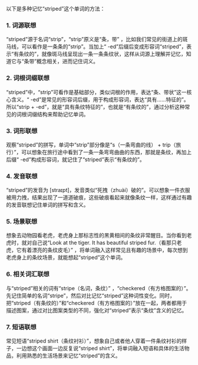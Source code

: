 以下是多种记忆“striped”这个单词的方法：

### 1. 词源联想
“striped”源于名词“strip”，“strip”原义是“条，带” ，比如我们常见的街道上的斑马线，可以看作是一条条的“strip”。当加上“ -ed”后缀后变成形容词“striped”，表示“有条纹的”，就像斑马线呈现出一条一条条纹状，这样从词源上理解并记忆，知道它与“条带”概念相关，进而记住词义。

### 2. 词根词缀联想
“striped”中，“strip”可看作是基础部分，类似词根的作用，表达“条、带状”这一核心含义。“ -ed”是常见的形容词后缀，用于构成形容词，表达“具有……特征的”。所以“strip + -ed”，就是“具有条纹特征的”，也就是“有条纹的”，通过分析这种常见的词根词缀结构来帮助记忆单词。

### 3. 词形联想
观察“striped”的拼写，单词中“strip”部分像是“s（一条弯曲的线） + trip（旅行）”，可以想象在旅行途中看到了一条一条弯弯曲曲的东西，那就是条纹，再加上后缀“ -ed”构成形容词，就记住了“striped”表示“有条纹的”。

### 4. 发音联想
“striped”的发音为 [straɪpt]，发音类似“死拽（zhuài）破的”。可以想象一件衣服被用力拽，结果出现了一道道破痕，这些破痕看起来就像条纹一样，这样通过有趣的发音联想记住单词的拼写和含义。

### 5. 场景联想
想象去动物园看老虎，老虎身上那标志性的黑黄相间的条纹非常醒目。当你看到老虎时，就对自己说“Look at the tiger. It has beautiful striped fur.（看那只老虎，它有着漂亮的条纹皮毛）” ，将单词融入这样常见且有趣的场景中，每次想到老虎身上的条纹场景，就能想起“striped”这个单词。

### 6. 相关词汇联想
与“striped”相关的词有“stripe（名词，条纹）” ，“checkered（有方格图案的）”。先记住简单的名词“stripe”，然后对比记忆“striped”这种词性变化。同时，把“striped（有条纹的）”和“checkered（有方格图案的）”放在一起，两者都用于描述图案，通过对比图案类型的不同，强化对“striped”表示“条纹”含义的记忆。

### 7. 短语联想
常见短语“striped shirt（条纹衬衫）”，想象自己或者他人穿着一件条纹衬衫的样子，一边想这个画面一边反复说“striped shirt”，将单词融入短语和具体的生活物品，利用熟悉的生活场景来记忆“striped”的含义。 
